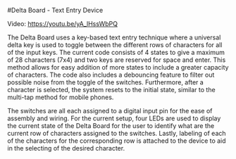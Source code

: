 #Delta Board - Text Entry Device

Video: https://youtu.be/yA_lHssWbPQ

The Delta Board uses a key-based text entry technique where a universal delta key is used to toggle between the different rows of characters for all of the input keys. The current code consists of 4 states to give a maximum of 28 characters (7x4) and two keys are reserved for space and enter. This method allows for easy addition of more states to include a greater capacity of characters. The code also includes a debouncing feature to filter out possible noise from the toggle of the switches. Furthermore, after a character is selected, the system resets to the initial state, similar to the multi-tap method for mobile phones. 

The switches are all each assigned to a digital input pin for the ease of assembly and wiring. For the current setup, four LEDs are used to display the current state of the Delta Board for the user to identify what are the current row of characters assigned to the switches. Lastly, labeling of each of the characters for the corresponding row is attached to the device to aid in the selecting of the desired character. 

